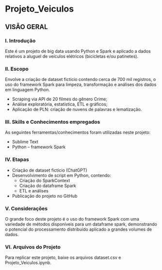 # Projeto_Veiculos

## VISÃO GERAL
### I. Introdução
Este é um projeto de big data usando Python e Spark e aplicado a dados relativos a aluguel de veículos elétricos (bicicletas e/ou patinetes).

### II. Escopo
Envolve a criação de dataset fictício contendo cerca de 700 mil registros, o uso do framework Spark para limpeza, transformação e análises dos dados em linguagem Python.
* Scraping via API de 20 filmes do gênero Crime;
* Análise exploratória, estatística, ETL e gráficos;
* Aplicação de PLN: criação de nuvens de palavras e lematização.

### III. Skills e Conhecimentos empregados
As seguintes ferramentas/conhecimentos foram utilizadas neste projeto:
* Sublime Text
* Python – framework Spark

### IV. Etapas
* Criação de dataset fictício (ChatGPT)
* Desenvolvimento de script em Python, contendo:
  * Criação do SparkContext
  * Criação do dataframe Spark
  * ETL e análises
* Publicação do projeto no GitHub

### V. Considerações
O grande foco deste projeto é o uso do framework Spark com uma variedade de métodos disponíveis para um dataframe spark, demonstrando o potencial do processamento distribuído aplicado a grandes volumes de dados.

### VI. Arquivos do Projeto
Para replicar este projeto, baixe os arquivos dataset.csv e Projeto_Veiculos.ipynb.
